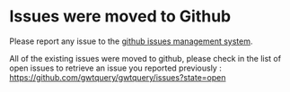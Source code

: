 # Issues were moved to Github

Please report any issue to the [github issues management system](https://github.com/gwtquery/gwtquery/issues).

All of the existing issues were moved to github, please check in the list of open issues to retrieve an issue you reported previously : https://github.com/gwtquery/gwtquery/issues?state=open
